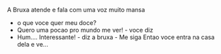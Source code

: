 A Bruxa atende e fala com uma voz muito mansa
- o que voce quer meu doce?
- Quero uma pocao pro mundo me ver! - voce diz
- Hum.... Interessante! - diz a bruxa - Me siga
Entao voce entra na casa dela e ve...